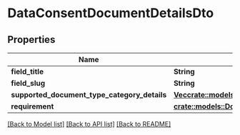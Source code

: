 # DataConsentDocumentDetailsDto

## Properties

Name | Type | Description | Notes
------------ | ------------- | ------------- | -------------
**field_title** | **String** |  | 
**field_slug** | **String** |  | 
**supported_document_type_category_details** | [**Vec<crate::models::SupportedDocumentTypeCategoryDetailsDto>**](SupportedDocumentTypeCategoryDetailsDto.md) |  | 
**requirement** | [**crate::models::DocumentsRequired**](DocumentsRequired.md) |  | 

[[Back to Model list]](../README.md#documentation-for-models) [[Back to API list]](../README.md#documentation-for-api-endpoints) [[Back to README]](../README.md)


